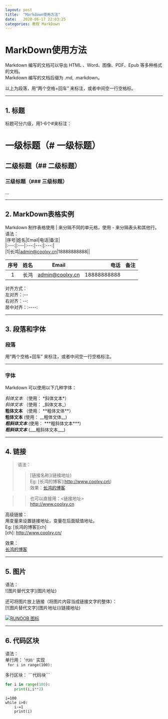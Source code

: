 ```yaml
---
layout: post
title:  "Markdown使用方法"
date:   2020-06-17 22:03:25
categories: 教程 MarkDown
---
```

# MarkDown使用方法  
Markdown 编写的文档可以导出 HTML 、Word、图像、PDF、Epub 等多种格式的文档。  
Markdown 编写的文档后缀为 .md, .markdown。  

以上为段落，用“两个空格+回车” 来标注，或者中间空一行空格标。  
***
## 1. 标题  

标题可分六级，用1-6个#来标注：  
# 一级标题（# 一级标题）
## 二级标题（## 二级标题）
### 三级标题（### 三级标题）  
...
___
## 2. MarkDown表格实例  
> 
Markdown 制作表格使用 | 来分隔不同的单元格，使用 - 来分隔表头和其他行。
语法：  
|序号|姓名|Email|电话|备注|  
|:---:|:---|:---:|---:|:---:|  
|1|长鸿|admin@coolxy.cn|18888888888||  


|序号|姓名|Email|电话|备注|
|:---:|:---|:---:|---:|:---:|
|1|长鸿|admin@coolxy.cn|18888888888||


对齐方式：  
左对齐：:--  
右对齐：--:  
居中对齐：:----:  
***
## 3. 段落和字体  
> 
###  段落  

用“两个空格+回车” 来标注，或者中间空一行空格标注。  

---  
### 字体  
Markdown 可以使用以下几种字体：

*斜体文本* （使用：   \*斜体文本\*）  
_斜体文本_  （使用：  \_斜体文本\_）  
**粗体文本**  （使用：  \*\*粗体文体\*\*）  
__粗体文本__  (使用： \_\_粗体文体\_\_)  
***粗斜体文本***  (使用： \*\*\*粗斜体文本\*\*\*)  
___粗斜体文本___  (\_\_\_粗斜体文本\_\_\_)

***
## 4. 链接  
> 语法：  
>> \[链接名称\]\(链接地址\)  
>> Eg:  \[长鸿的博客\]\(http://www.coolxy.cn\)  
>> 效果：[长鸿的博客](http://www.coolxy.cn)  

>> 也可以直接用：<链接地址>  
>> <http://www.coolxy.cn>  

高级链接：  
用变量来设置链接地址，变量在后面赋值地址。  
Eg: \[长鸿的博客\]\[ch\]  
    \[ch\]: http://www.coolxy.cn/  

效果：  
[长鸿的博客][ch]  

[ch]: http://www.coolxy.cn/

***

## 5. 图片  
语法：  
\!\[图片替代文字\]\(图片地址\)  

还可将图片放上链接（将图片内容当成链接文字的整体）：  
\[!\[图片替代文字\]\(图片地址\)\]\(链接地址\)  

[![RUNOOB 图标](http://static.runoob.com/images/runoob-logo.png)](http://www.coolxy.cn)  
***

## 6. 代码区块  
语法：  
单行用：  '`代码'` 实现  
` for i in range(100):`

多行区块：  \`\`\`代码块\`\`\`  

```python
for i in range(100):
    print(i,i**2)
```
    i=100
    while i>0:
        i-=1
        print(i)
